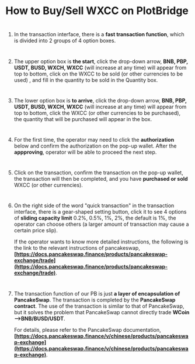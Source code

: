 # How to Buy/Sell WXCC on PlotBridge

#

1.  In the transaction interface, there is a **fast transaction function**, which is divided into 2 groups of 4 option boxes.

#

2.  The upper option box is **the start**, click the drop-down arrow, **BNB, PBP, USDT, BUSD, WXCH, WXCC** (will increase at any time) will appear from top to bottom, click on the WXCC to be sold (or other currencies to be used) , and fill in the quantity to be sold in the Quantity box.

#

3.  The lower option box is **to arrive**, click the drop-down arrow, **BNB, PBP, USDT, BUSD, WXCH, WXCC** (will increase at any time) will appear from top to bottom, click the WXCC (or other currencies to be purchased), the quantity that will be purchased will appear in the box.

#

4.  For the first time, the operator may need to click the **authorization** below and confirm the authorization on the pop-up wallet. After the **appproving**, operator will be able to proceed the next step.

#

5.  Click on the transaction, confirm the transaction on the pop-up wallet, the transaction will then be completed, and you have **purchased or sold** WXCC (or other currencies).

#

6.  On the right side of the word "quick transaction" in the transaction interface, there is a gear-shaped setting button, click it to see 4 options of **sliding capacity limit** 0.2%, 0.5%, 1%, 2%, the default is 1%, the operator can choose others (a larger amount of transaction may cause a certain price slip).

    If the operator wants to know more detailed instructions, the following is the link to the relevant instructions of pancakeswap, **[https://docs.pancakeswap.finance/products/pancakeswap-exchange/trade](https://docs.pancakeswap.finance/products/pancakeswap-exchange/trade)**.

#

7.  The transaction function of our PB is just **a layer of encapsulation of PancakeSwap**. The transaction is completed by the **PancakeSwap contract**. The use of the transaction is similar to that of PancakeSwap, but it solves the problem that PancakeSwap cannot directly trade <B> WCoin—>BNB/BUSD/USDT</B>.

    For details, please refer to the PancakeSwap documentation, **[https://docs.pancakeswap.finance/v/chinese/products/pancakeswap-exchange](https://docs.pancakeswap.finance/v/chinese/products/pancakeswap-exchange)**.
